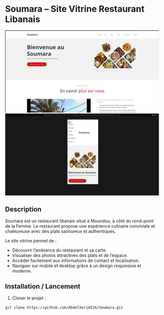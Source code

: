 # Soumara – Site Vitrine Restaurant Libanais

![Soumara Logo](assets/capture/desktop.png)  
![Soumara Logo](assets/capture/mobile.png)  

## Description
Soumara est un restaurant libanais situé à Moundou, à côté du rond-point de la Femme. Le restaurant propose une expérience culinaire conviviale et chaleureuse avec des plats savoureux et authentiques.

Le site vitrine permet de :  
- Découvrir l’ambiance du restaurant et sa carte.  
- Visualiser des photos attractives des plats et de l’espace.  
- Accéder facilement aux informations de contact et localisation.  
- Naviguer sur mobile et desktop grâce à un design responsive et moderne.


## Installation / Lancement
1. Cloner le projet :  
```bash
git clone https://github.com/Abdelkerim516/Soumara.git
